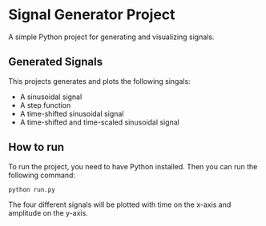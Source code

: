 # Signal Generator Project

A simple Python project for generating and visualizing signals.

## Generated Signals 

This projects generates and plots the following singals:
- A sinusoidal signal
- A step function
- A time-shifted sinusoidal signal
- A time-shifted and time-scaled sinusoidal signal

## How to run

To run the project, you need to have Python installed. Then you can run the following command:

```bash
python run.py
```
The four different signals will be plotted with time on the x-axis and amplitude on the y-axis. 